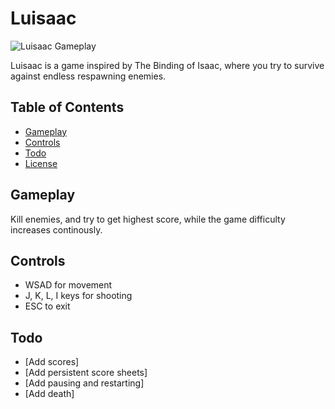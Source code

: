 # Luisaac

![Luisaac Gameplay](luisaac.gif)

Luisaac is a game inspired by The Binding of Isaac, where you try to survive against endless respawning enemies.

## Table of Contents
- [Gameplay](#gameplay)
- [Controls](#controls)
- [Todo](#Todo)
- [License](#license)

## Gameplay

Kill enemies, and try to get highest score,
while the game difficulty increases continously.

## Controls
- WSAD for movement
- J, K, L, I keys for shooting
- ESC to exit

## Todo

- [Add scores]
- [Add persistent score sheets]
- [Add pausing and restarting]
- [Add death]
